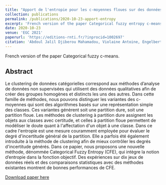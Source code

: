```yaml
---
title: "Apport de l'entropie pour les c-moyennes floues sur des données catégorielles"
collection: publications
permalink: /publications/2020-10-23-apport-entropy
excerpt: 'French version of the paper Categorical fuzzy entropy c-means'
date: 2020-10-23
venue: 'EGC 2021'
paperurl: 'https://editions-rnti.fr/?inprocid=1002697'
citation: 'Abdoul Jalil Djiberou Mahamadou, Violaine Antoine, Engelbert Mephu Nguifo, & Sylvain Moreno (2021). Apport de l'entropie pour les c-moyennes floues sur des données catégorielles. Revue des Nouvelles Technologies de l'Information, Extraction et Gestion des Connaissances, RNTI-E-37, 519-520.'
---
```

French version of the paper Categorical fuzzy c-means.

## Abstract

Le clustering de données catégorielles correspond aux méthodes d’analyse de données non supervisées qui utilisent des données qualitatives afin de créer des groupes homogènes et distincts les uns des autres. Dans cette famille de méthodes, nous pouvons distinguer les variantes des c-moyennes qui sont des algorithmes basés sur une représentation simple des classes. Ces variantes génèrent soit une partition dure, soit une partition floue. Les méthodes de clustering à partition dure assignent les objets aux classes avec certitude, et celles à partition floue permettent de modéliser le doute quant à l'affectation d'un objet à une classe. Dans ce cadre l'entropie est une mesure couramment employée pour évaluer le degré d'incertitude général de la partition. Elle a parfois été également introduite à la méthode de clustering afin de mieux contrôler les degrés d'incertitude générés. Dans ce papier, nous proposons une nouvelle méthode, dénommée Categorical Fuzzy Entropy (CFE), qui intègre la notion d’entropie dans la fonction objectif. Des expériences sur dix jeux de données réels et des comparaisons statistiques avec des méthodes existantes montrent de bonnes performances de CFE.

<a href='https://editions-rnti.fr/?inprocid=1002697'>Download paper here</a>
